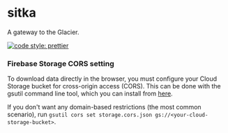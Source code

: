 # sitka

A gateway to the Glacier.

[![code style: prettier](https://img.shields.io/badge/code_style-prettier-ff69b4.svg?style=flat-square)](https://github.com/prettier/prettier)

### Firebase Storage CORS setting

To download data directly in the browser, you must configure your Cloud Storage bucket for cross-origin access (CORS). This can be done with the gsutil command line tool, which you can install from [here](https://cloud.google.com/storage/docs/gsutil_install).

If you don't want any domain-based restrictions (the most common scenario), run `gsutil cors set storage.cors.json gs://<your-cloud-storage-bucket>`.
